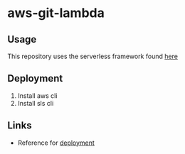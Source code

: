 # aws-git-lambda

## Usage

This repository uses the serverless framework found [here](https://serverless.com/)

## Deployment

1. Install aws cli
1. Install sls cli


## Links

* Reference for [deployment](https://serverless.com/framework/docs/providers/aws/guide/deploying/)

